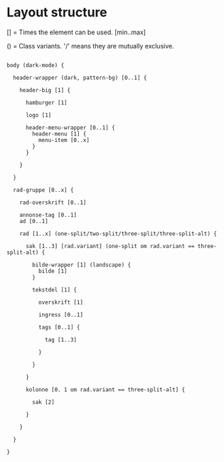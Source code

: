 # Layout structure

[] = Times the element can be used. [min..max]

() = Class variants. '/' means they are mutually exclusive.

`````````````````````````````````````````````````````````````````

body (dark-mode) {

  header-wrapper (dark, pattern-bg) [0..1] {

    header-big [1] {

      hamburger [1]

      logo [1]

      header-menu-wrapper [0..1] {
        header-menu [1] {
          menu-item [0..x]
        }
      }

    }

  }

  rad-gruppe [0..x] {

    rad-overskrift [0..1]

    annonse-tag [0..1]
    ad [0..1]

    rad [1..x] (one-split/two-split/three-split/three-split-alt) {

      sak [1..3] [rad.variant] (one-split om rad.variant == three-split-alt) {

        bilde-wrapper [1] (landscape) {
          bilde [1] 
        }

        tekstdel [1] {

          overskrift [1]

          ingress [0..1]

          tags [0..1] {

            tag [1..3]

          }

        }

      }

      kolonne [0. 1 om rad.variant == three-split-alt] {

        sak [2]

      }

    }
    
  }

}
